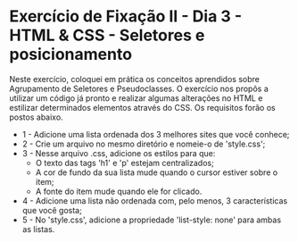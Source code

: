 # Exercício de Fixação II - Dia 3 - HTML & CSS - Seletores e posicionamento

Neste exercício, coloquei em prática os conceitos aprendidos sobre Agrupamento de Seletores e Pseudoclasses. O exercício nos propôs a utilizar um código já pronto e realizar algumas alterações no HTML e estilizar determinados elementos através do CSS. Os requisitos forão os postos abaixo.

- 1 - Adicione uma lista ordenada dos 3 melhores sites que você conhece;
- 2 - Crie um arquivo no mesmo diretório e nomeie-o de 'style.css';
- 3 - Nesse arquivo .css, adicione os estilos para que:
    - O texto das tags 'h1' e 'p' estejam centralizados;
    - A cor de fundo da sua lista mude quando o cursor estiver sobre o item;
    - A fonte do item mude quando ele for clicado.
- 4 - Adicione uma lista não ordenada com, pelo menos, 3 características que você gosta;
- 5 - No 'style.css', adicione a propriedade 'list-style: none' para ambas as listas.